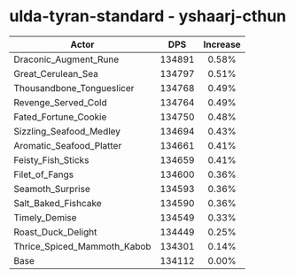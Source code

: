 # ulda-tyran-standard - yshaarj-cthun
| Actor | DPS | Increase |
|---|:---:|:---:|
|Draconic_Augment_Rune|134891|0.58%|
|Great_Cerulean_Sea|134797|0.51%|
|Thousandbone_Tongueslicer|134768|0.49%|
|Revenge_Served_Cold|134764|0.49%|
|Fated_Fortune_Cookie|134750|0.48%|
|Sizzling_Seafood_Medley|134694|0.43%|
|Aromatic_Seafood_Platter|134661|0.41%|
|Feisty_Fish_Sticks|134659|0.41%|
|Filet_of_Fangs|134600|0.36%|
|Seamoth_Surprise|134593|0.36%|
|Salt_Baked_Fishcake|134590|0.36%|
|Timely_Demise|134549|0.33%|
|Roast_Duck_Delight|134449|0.25%|
|Thrice_Spiced_Mammoth_Kabob|134301|0.14%|
|Base|134112|0.00%|
